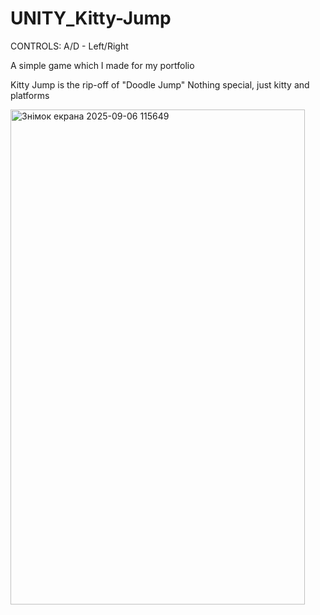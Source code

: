# UNITY_Kitty-Jump

CONTROLS:
A/D - Left/Right

A simple game which I made for my portfolio

Kitty Jump is the rip-off of "Doodle Jump" Nothing special, just kitty and platforms

<img width="471" height="792" alt="Знімок екрана 2025-09-06 115649" src="https://github.com/user-attachments/assets/5f67d12e-26be-4d03-903e-8243349f7836" />
